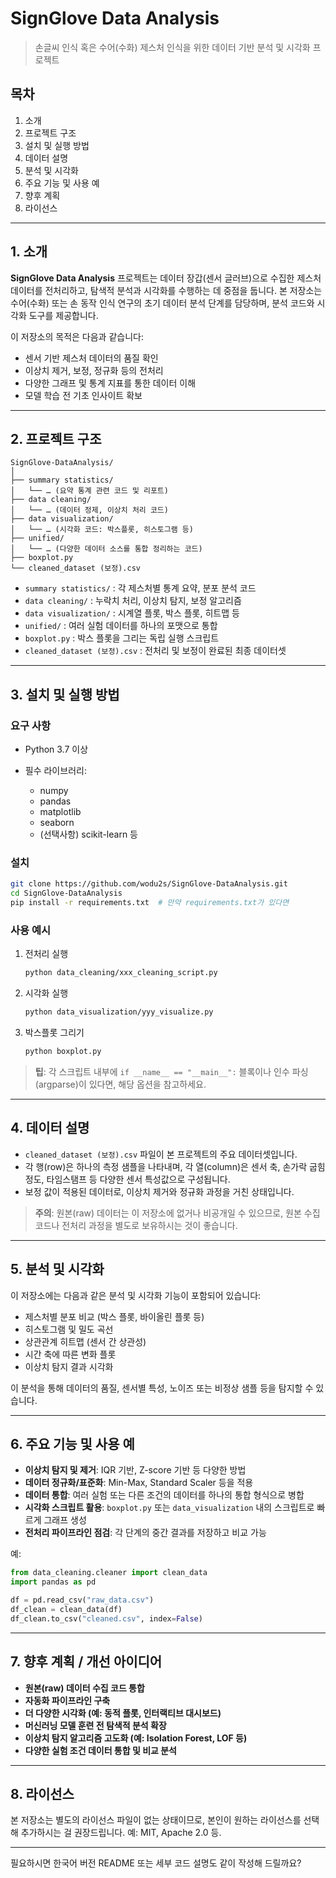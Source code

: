 # SignGlove Data Analysis

> 손글씨 인식 혹은 수어(수화) 제스처 인식을 위한 데이터 기반 분석 및 시각화 프로젝트

## 목차

1. 소개
2. 프로젝트 구조
3. 설치 및 실행 방법
4. 데이터 설명
5. 분석 및 시각화
6. 주요 기능 및 사용 예
7. 향후 계획
8. 라이선스

---

## 1. 소개

**SignGlove Data Analysis** 프로젝트는 데이터 장갑(센서 글러브)으로 수집한 제스처 데이터를 전처리하고, 탐색적 분석과 시각화를 수행하는 데 중점을 둡니다.
본 저장소는 수어(수화) 또는 손 동작 인식 연구의 초기 데이터 분석 단계를 담당하며, 분석 코드와 시각화 도구를 제공합니다.

이 저장소의 목적은 다음과 같습니다:

* 센서 기반 제스처 데이터의 품질 확인
* 이상치 제거, 보정, 정규화 등의 전처리
* 다양한 그래프 및 통계 지표를 통한 데이터 이해
* 모델 학습 전 기초 인사이트 확보

---

## 2. 프로젝트 구조

```
SignGlove-DataAnalysis/
│  
├── summary statistics/  
│   └── … (요약 통계 관련 코드 및 리포트)  
├── data cleaning/  
│   └── … (데이터 정제, 이상치 처리 코드)  
├── data visualization/  
│   └── … (시각화 코드: 박스플롯, 히스토그램 등)  
├── unified/  
│   └── … (다양한 데이터 소스를 통합 정리하는 코드)  
├── boxplot.py  
└── cleaned_dataset (보정).csv  
```

* `summary statistics/` : 각 제스처별 통계 요약, 분포 분석 코드
* `data cleaning/` : 누락치 처리, 이상치 탐지, 보정 알고리즘
* `data visualization/` : 시계열 플롯, 박스 플롯, 히트맵 등
* `unified/` : 여러 실험 데이터를 하나의 포맷으로 통합
* `boxplot.py` : 박스 플롯을 그리는 독립 실행 스크립트
* `cleaned_dataset (보정).csv` : 전처리 및 보정이 완료된 최종 데이터셋

---

## 3. 설치 및 실행 방법

### 요구 사항

* Python 3.7 이상
* 필수 라이브러리:

  * numpy
  * pandas
  * matplotlib
  * seaborn
  * (선택사항) scikit-learn 등

### 설치

```bash
git clone https://github.com/wodu2s/SignGlove-DataAnalysis.git
cd SignGlove-DataAnalysis
pip install -r requirements.txt  # 만약 requirements.txt가 있다면
```

### 사용 예시

1. 전처리 실행

   ```bash
   python data_cleaning/xxx_cleaning_script.py
   ```

2. 시각화 실행

   ```bash
   python data_visualization/yyy_visualize.py
   ```

3. 박스플롯 그리기

   ```bash
   python boxplot.py
   ```

> **팁**: 각 스크립트 내부에 `if __name__ == "__main__":` 블록이나 인수 파싱(argparse)이 있다면, 해당 옵션을 참고하세요.

---

## 4. 데이터 설명

* `cleaned_dataset (보정).csv` 파일이 본 프로젝트의 주요 데이터셋입니다.
* 각 행(row)은 하나의 측정 샘플을 나타내며, 각 열(column)은 센서 축, 손가락 굽힘 정도, 타임스탬프 등 다양한 센서 특성값으로 구성됩니다.
* 보정 값이 적용된 데이터로, 이상치 제거와 정규화 과정을 거친 상태입니다.

> **주의**: 원본(raw) 데이터는 이 저장소에 없거나 비공개일 수 있으므로, 원본 수집 코드나 전처리 과정을 별도로 보유하시는 것이 좋습니다.

---

## 5. 분석 및 시각화

이 저장소에는 다음과 같은 분석 및 시각화 기능이 포함되어 있습니다:

* 제스처별 분포 비교 (박스 플롯, 바이올린 플롯 등)
* 히스토그램 및 밀도 곡선
* 상관관계 히트맵 (센서 간 상관성)
* 시간 축에 따른 변화 플롯
* 이상치 탐지 결과 시각화

이 분석을 통해 데이터의 품질, 센서별 특성, 노이즈 또는 비정상 샘플 등을 탐지할 수 있습니다.

---

## 6. 주요 기능 및 사용 예

* **이상치 탐지 및 제거**: IQR 기반, Z-score 기반 등 다양한 방법
* **데이터 정규화/표준화**: Min-Max, Standard Scaler 등을 적용
* **데이터 통합**: 여러 실험 또는 다른 조건의 데이터를 하나의 통합 형식으로 병합
* **시각화 스크립트 활용**: `boxplot.py` 또는 `data_visualization` 내의 스크립트로 빠르게 그래프 생성
* **전처리 파이프라인 점검**: 각 단계의 중간 결과를 저장하고 비교 가능

예:

```python
from data_cleaning.cleaner import clean_data
import pandas as pd

df = pd.read_csv("raw_data.csv")
df_clean = clean_data(df)
df_clean.to_csv("cleaned.csv", index=False)
```

---

## 7. 향후 계획 / 개선 아이디어

* **원본(raw) 데이터 수집 코드 통합**
* **자동화 파이프라인 구축**
* **더 다양한 시각화 (예: 동적 플롯, 인터랙티브 대시보드)**
* **머신러닝 모델 훈련 전 탐색적 분석 확장**
* **이상치 탐지 알고리즘 고도화 (예: Isolation Forest, LOF 등)**
* **다양한 실험 조건 데이터 통합 및 비교 분석**

---

## 8. 라이선스

본 저장소는 별도의 라이선스 파일이 없는 상태이므로, 본인이 원하는 라이선스를 선택해 추가하시는 걸 권장드립니다. 예: MIT, Apache 2.0 등.

---

필요하시면 한국어 버전 README 또는 세부 코드 설명도 같이 작성해 드릴까요?

